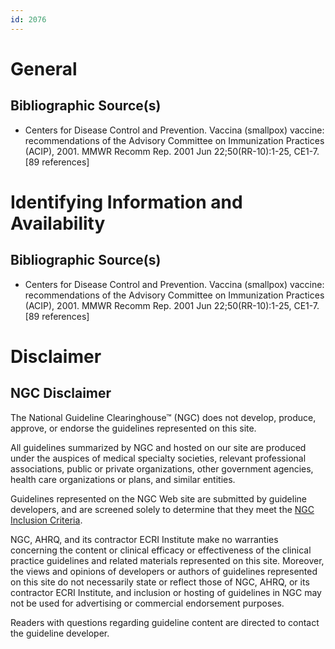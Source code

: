 ```yaml
---
id: 2076
---
```


# General

## Bibliographic Source(s)

- Centers for Disease Control and Prevention. Vaccina (smallpox) vaccine: recommendations of the Advisory Committee on Immunization Practices (ACIP), 2001. MMWR Recomm Rep. 2001 Jun 22;50(RR-10):1-25, CE1-7. [89 references]

# Identifying Information and Availability

## Bibliographic Source(s)

- Centers for Disease Control and Prevention. Vaccina (smallpox) vaccine: recommendations of the Advisory Committee on Immunization Practices (ACIP), 2001. MMWR Recomm Rep. 2001 Jun 22;50(RR-10):1-25, CE1-7. [89 references]

# Disclaimer

## NGC Disclaimer

The National Guideline Clearinghouse™ (NGC) does not develop, produce, approve, or endorse the guidelines represented on this site.

All guidelines summarized by NGC and hosted on our site are produced under the auspices of medical specialty societies, relevant professional associations, public or private organizations, other government agencies, health care organizations or plans, and similar entities.

Guidelines represented on the NGC Web site are submitted by guideline developers, and are screened solely to determine that they meet the [NGC Inclusion Criteria](/help-and-about/summaries/inclusion-criteria).

NGC, AHRQ, and its contractor ECRI Institute make no warranties concerning the content or clinical efficacy or effectiveness of the clinical practice guidelines and related materials represented on this site. Moreover, the views and opinions of developers or authors of guidelines represented on this site do not necessarily state or reflect those of NGC, AHRQ, or its contractor ECRI Institute, and inclusion or hosting of guidelines in NGC may not be used for advertising or commercial endorsement purposes.

Readers with questions regarding guideline content are directed to contact the guideline developer.

